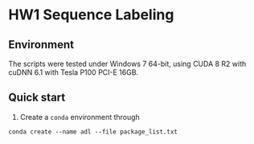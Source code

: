 # HW1 Sequence Labeling
## Environment
The scripts were tested under Windows 7 64-bit, using CUDA 8 R2 with cuDNN 6.1 with Tesla P100 PCI-E 16GB.

## Quick start
1. Create a `conda` environment through
```
conda create --name adl --file package_list.txt
```
